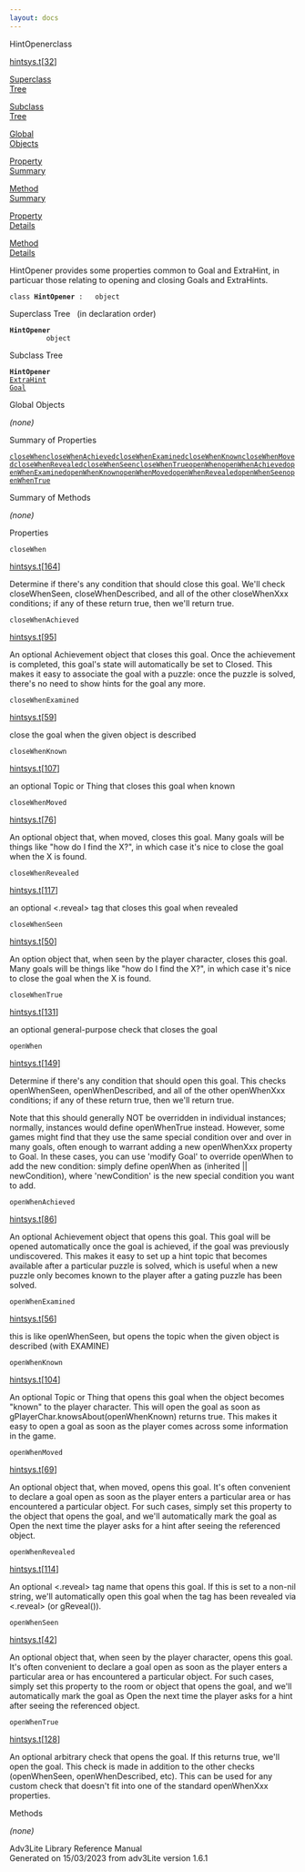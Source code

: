 ```yaml
---
layout: docs
---
```

<span class="title">HintOpener</span><span class="type">class</span>

[hintsys.t](../file/hintsys.t.html)\[[32](../source/hintsys.t.html#32)\]

[Superclass  
Tree](#_SuperClassTree_)

[Subclass  
Tree](#_SubClassTree_)

[Global  
Objects](#_ObjectSummary_)

[Property  
Summary](#_PropSummary_)

[Method  
Summary](#_MethodSummary_)

[Property  
Details](#_Properties_)

[Method  
Details](#_Methods_)



HintOpener provides some properties common to Goal and ExtraHint, in
particuar those relating to opening and closing Goals and ExtraHints.

`class `**`HintOpener`**` :   object`



<span id="_SuperClassTree_"></span>



<span class="hdln">Superclass Tree</span>   (in declaration order)



**`HintOpener`**  
`         object`  
<span id="_SubClassTree_"></span>



<span class="hdln">Subclass Tree</span>  



**`HintOpener`**  
[`ExtraHint`](../object/ExtraHint.html)  
[`Goal`](../object/Goal.html)  
<span id="_ObjectSummary_"></span>



<span class="hdln">Global Objects</span>  



*(none)* <span id="_PropSummary_"></span>



<span class="hdln">Summary of Properties</span>  



[`closeWhen`](#closeWhen)[`closeWhenAchieved`](#closeWhenAchieved)[`closeWhenExamined`](#closeWhenExamined)[`closeWhenKnown`](#closeWhenKnown)[`closeWhenMoved`](#closeWhenMoved)[`closeWhenRevealed`](#closeWhenRevealed)[`closeWhenSeen`](#closeWhenSeen)[`closeWhenTrue`](#closeWhenTrue)[`openWhen`](#openWhen)[`openWhenAchieved`](#openWhenAchieved)[`openWhenExamined`](#openWhenExamined)[`openWhenKnown`](#openWhenKnown)[`openWhenMoved`](#openWhenMoved)[`openWhenRevealed`](#openWhenRevealed)[`openWhenSeen`](#openWhenSeen)[`openWhenTrue`](#openWhenTrue)

<span id="_MethodSummary_"></span>



<span class="hdln">Summary of Methods</span>  





*(none)* <span id="_Properties_"></span>



<span class="hdln">Properties</span>  



<span id="closeWhen"></span>

`closeWhen`

[hintsys.t](../file/hintsys.t.html)\[[164](../source/hintsys.t.html#164)\]



Determine if there's any condition that should close this goal. We'll
check closeWhenSeen, closeWhenDescribed, and all of the other
closeWhenXxx conditions; if any of these return true, then we'll return
true.



<span id="closeWhenAchieved"></span>

`closeWhenAchieved`

[hintsys.t](../file/hintsys.t.html)\[[95](../source/hintsys.t.html#95)\]



An optional Achievement object that closes this goal. Once the
achievement is completed, this goal's state will automatically be set to
Closed. This makes it easy to associate the goal with a puzzle: once the
puzzle is solved, there's no need to show hints for the goal any more.



<span id="closeWhenExamined"></span>

`closeWhenExamined`

[hintsys.t](../file/hintsys.t.html)\[[59](../source/hintsys.t.html#59)\]



close the goal when the given object is described



<span id="closeWhenKnown"></span>

`closeWhenKnown`

[hintsys.t](../file/hintsys.t.html)\[[107](../source/hintsys.t.html#107)\]



an optional Topic or Thing that closes this goal when known



<span id="closeWhenMoved"></span>

`closeWhenMoved`

[hintsys.t](../file/hintsys.t.html)\[[76](../source/hintsys.t.html#76)\]



An optional object that, when moved, closes this goal. Many goals will
be things like "how do I find the X?", in which case it's nice to close
the goal when the X is found.



<span id="closeWhenRevealed"></span>

`closeWhenRevealed`

[hintsys.t](../file/hintsys.t.html)\[[117](../source/hintsys.t.html#117)\]



an optional \<.reveal\> tag that closes this goal when revealed



<span id="closeWhenSeen"></span>

`closeWhenSeen`

[hintsys.t](../file/hintsys.t.html)\[[50](../source/hintsys.t.html#50)\]



An option object that, when seen by the player character, closes this
goal. Many goals will be things like "how do I find the X?", in which
case it's nice to close the goal when the X is found.



<span id="closeWhenTrue"></span>

`closeWhenTrue`

[hintsys.t](../file/hintsys.t.html)\[[131](../source/hintsys.t.html#131)\]



an optional general-purpose check that closes the goal



<span id="openWhen"></span>

`openWhen`

[hintsys.t](../file/hintsys.t.html)\[[149](../source/hintsys.t.html#149)\]



Determine if there's any condition that should open this goal. This
checks openWhenSeen, openWhenDescribed, and all of the other openWhenXxx
conditions; if any of these return true, then we'll return true.

Note that this should generally NOT be overridden in individual
instances; normally, instances would define openWhenTrue instead.
However, some games might find that they use the same special condition
over and over in many goals, often enough to warrant adding a new
openWhenXxx property to Goal. In these cases, you can use 'modify Goal'
to override openWhen to add the new condition: simply define openWhen as
(inherited \|\| newCondition), where 'newCondition' is the new special
condition you want to add.



<span id="openWhenAchieved"></span>

`openWhenAchieved`

[hintsys.t](../file/hintsys.t.html)\[[86](../source/hintsys.t.html#86)\]



An optional Achievement object that opens this goal. This goal will be
opened automatically once the goal is achieved, if the goal was
previously undiscovered. This makes it easy to set up a hint topic that
becomes available after a particular puzzle is solved, which is useful
when a new puzzle only becomes known to the player after a gating puzzle
has been solved.



<span id="openWhenExamined"></span>

`openWhenExamined`

[hintsys.t](../file/hintsys.t.html)\[[56](../source/hintsys.t.html#56)\]



this is like openWhenSeen, but opens the topic when the given object is
described (with EXAMINE)



<span id="openWhenKnown"></span>

`openWhenKnown`

[hintsys.t](../file/hintsys.t.html)\[[104](../source/hintsys.t.html#104)\]



An optional Topic or Thing that opens this goal when the object becomes
"known" to the player character. This will open the goal as soon as
gPlayerChar.knowsAbout(openWhenKnown) returns true. This makes it easy
to open a goal as soon as the player comes across some information in
the game.



<span id="openWhenMoved"></span>

`openWhenMoved`

[hintsys.t](../file/hintsys.t.html)\[[69](../source/hintsys.t.html#69)\]



An optional object that, when moved, opens this goal. It's often
convenient to declare a goal open as soon as the player enters a
particular area or has encountered a particular object. For such cases,
simply set this property to the object that opens the goal, and we'll
automatically mark the goal as Open the next time the player asks for a
hint after seeing the referenced object.



<span id="openWhenRevealed"></span>

`openWhenRevealed`

[hintsys.t](../file/hintsys.t.html)\[[114](../source/hintsys.t.html#114)\]



An optional \<.reveal\> tag name that opens this goal. If this is set to
a non-nil string, we'll automatically open this goal when the tag has
been revealed via \<.reveal\> (or gReveal()).



<span id="openWhenSeen"></span>

`openWhenSeen`

[hintsys.t](../file/hintsys.t.html)\[[42](../source/hintsys.t.html#42)\]



An optional object that, when seen by the player character, opens this
goal. It's often convenient to declare a goal open as soon as the player
enters a particular area or has encountered a particular object. For
such cases, simply set this property to the room or object that opens
the goal, and we'll automatically mark the goal as Open the next time
the player asks for a hint after seeing the referenced object.



<span id="openWhenTrue"></span>

`openWhenTrue`

[hintsys.t](../file/hintsys.t.html)\[[128](../source/hintsys.t.html#128)\]



An optional arbitrary check that opens the goal. If this returns true,
we'll open the goal. This check is made in addition to the other checks
(openWhenSeen, openWhenDescribed, etc). This can be used for any custom
check that doesn't fit into one of the standard openWhenXxx properties.



<span id="_Methods_"></span>



<span class="hdln">Methods</span>  



*(none)*



Adv3Lite Library Reference Manual  
Generated on 15/03/2023 from adv3Lite version 1.6.1


